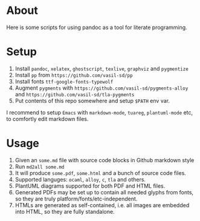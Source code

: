 # About
Here is some scripts for using pandoc as a tool for literate programming.

# Setup

1. Install `pandoc`, `xelatex`, `ghostscript`, `texlive`, `graphviz` and `pygmentize`
2. Install `pp` from `https://github.com/vasil-sd/pp`
3. Install fonts `ttf-google-fonts-typewolf`
4. Augment `pygments` with `https://github.com/vasil-sd/pygments-alloy`
   and `https://github.com/vasil-sd/tla-pygments`
5. Put contents of this repo somewhere and setup `$PATH` env var.

I recommend to setup `Emacs` with `markdown-mode`, `tuareg`, `plantuml-mode` etc, to
comfortly edit markdown files.

# Usage

1. Given an `some.md` file with source code blocks in Github markdown style
2. Run `md2all some.md`
3. It will produce `some.pdf`, `some.html` and a bunch of source code files.
4. Supported languges: `ocaml`, `alloy`, `c`, `tla` and others.
6. PlantUML diagrams supported for both PDF and HTML files.
7. Generated PDFs may be set up to contain all needed glyphs from fonts, so they are truly platform/fonts/etc-independent.
8. HTMLs are generated as self-contained, i.e. all images are embedded into HTML, so they are fully standalone.
